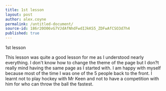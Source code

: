 ```yaml
---
title: 1st lesson
layout: post
author: alex.coyne
permalink: /untitled-document/
source-id: 186r20O06vG7VJdAfNhdFwdIJkKS5_ZDFwAfCSO3d7h4
published: true
---
```

1st lesson

This lesson was quite a good lesson for me as I understood nearly everything. I don't know how to change the theme of the page but I don?t really mind having the same page as I started with. I am happy with myself because most of the time I was one of the 5 people back to the front. I learnt not to play hockey with Mr Keen and not to have a competition with him for who can throw the ball the fastest. 

